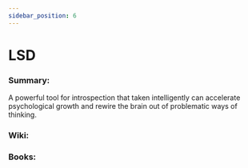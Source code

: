 ```yaml
---
sidebar_position: 6
---
```


# LSD

### Summary: 

A powerful tool for introspection that taken intelligently can 
accelerate psychological growth and rewire the brain out of problematic
ways of thinking.


### Wiki:



### Books:





